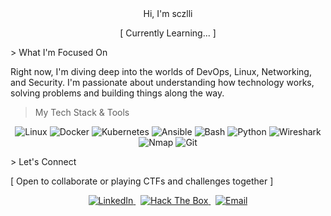 <div align="center">
Hi, I'm sczlli

[ Currently Learning... ]

</div>
> What I'm Focused On

Right now, I'm diving deep into the worlds of DevOps, Linux, Networking, and Security. I'm passionate about understanding how technology works, solving problems and building things along the way.
> My Tech Stack & Tools

<p align="center">
<img src="https://img.shields.io/badge/Linux-FCC624?style=for-the-badge&logo=linux&logoColor=black" alt="Linux"/>
<img src="https://www.google.com/search?q=https://img.shields.io/badge/Docker-2496ED%3Fstyle%3Dfor-the-badge%26logo%3Ddocker%26logoColor%3Dwhite" alt="Docker"/>
<img src="https://www.google.com/search?q=https://img.shields.io/badge/Kubernetes-326CE5%3Fstyle%3Dfor-the-badge%26logo%3Dkubernetes%26logoColor%3Dwhite" alt="Kubernetes"/>
<img src="https://www.google.com/search?q=https://img.shields.io/badge/Ansible-EE0000%3Fstyle%3Dfor-the-badge%26logo%3Dansible%26logoColor%3Dwhite" alt="Ansible"/>
<img src="https://www.google.com/search?q=https://img.shields.io/badge/Bash-4EAA25%3Fstyle%3Dfor-the-badge%26logo%3DGNU%2520Bash%26logoColor%3Dwhite" alt="Bash"/>
<img src="https://www.google.com/search?q=https://img.shields.io/badge/Python-3776AB%3Fstyle%3Dfor-the-badge%26logo%3Dpython%26logoColor%3Dwhite" alt="Python"/>
<img src="https://www.google.com/search?q=https://img.shields.io/badge/Wireshark-1679A7%3Fstyle%3Dfor-the-badge%26logo%3Dwireshark%26logoColor%3Dwhite" alt="Wireshark"/>
<img src="https://www.google.com/search?q=https://img.shields.io/badge/Nmap-76428A%3Fstyle%3Dfor-the-badge%26logo%3Dnmap%26logoColor%3Dwhite" alt="Nmap"/>
<img src="https://www.google.com/search?q=https://img.shields.io/badge/Git-F05032%3Fstyle%3Dfor-the-badge%26logo%3Dgit%26logoColor%3Dwhite" alt="Git"/>
</p>
> Let's Connect

[ Open to collaborate or playing CTFs and challenges together ]

<p align="center">
<a href="https://www.google.com/search?q=https://www.linkedin.com/in/alessandro-scalzulli-abb99a15a/">
<img src="https://www.google.com/search?q=https://img.shields.io/badge/LinkedIn-0077B5%3Fstyle%3Dfor-the-badge%26logo%3Dlinkedin%26logoColor%3Dwhite" alt="LinkedIn"/>
</a>
&nbsp;
<a href="https://www.google.com/search?q=https://app.hackthebox.com/profile/2276914">
<img src="https://www.google.com/search?q=https://img.shields.io/badge/Hack_The_Box-1F2F3D%3Fstyle%3Dfor-the-badge%26logo%3Dhackthebox%26logoColor%3Dwhite" alt="Hack The Box"/>
</a>
&nbsp;
<a href="mailto:alessandro.scalzulli809@gmail.com">
<img src="https://www.google.com/search?q=https://img.shields.io/badge/Contact_Me-D14836%3Fstyle%3Dfor-the-badge%26logo%3Dgmail%26logoColor%3Dwhite" alt="Email"/>
</a>
</p>
